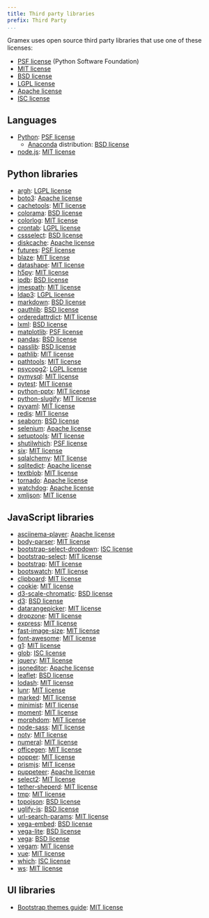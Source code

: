 ```yaml
---
title: Third party libraries
prefix: Third Party
...
```


Gramex uses open source third party libraries that use one of these licenses:

- [PSF license][PSF] (Python Software Foundation)
- [MIT license][MIT]
- [BSD license][BSD]
- [LGPL license][LGPL]
- [Apache license][Apache]
- [ISC license][ISC]

## Languages

- [Python](https://www.python.org/): [PSF license][PSF]
  - [Anaconda](https://docs.anaconda.com/anaconda/) distribution: [BSD license][BSD]
- [node.js](https://github.com/nodejs/node/blob/master/LICENSE): [MIT license][MIT]

## Python libraries
<!-- Keep this in sync with gramex/release.json -->

- [argh](https://pypi.python.org/pypi/argh/): [LGPL license][LGPL]
- [boto3](https://pypi.org/project/boto3/): [Apache license][Apache]
- [cachetools](https://pypi.python.org/pypi/cachetools/): [MIT license][MIT]
- [colorama](https://pypi.python.org/pypi/colorama/): [BSD license][BSD]
- [colorlog](https://pypi.python.org/pypi/colorlog/): [MIT license][MIT]
- [crontab](https://pypi.python.org/pypi/crontab/): [LGPL license][LGPL]
- [cssselect](https://pypi.python.org/pypi/cssselect/): [BSD license][BSD]
- [diskcache](https://pypi.python.org/pypi/diskcache/): [Apache license][Apache]
- [futures](https://pypi.python.org/pypi/futures/): [PSF license][PSF]
- [blaze](https://pypi.python.org/pypi/blaze/): [MIT license][MIT]
- [datashape](https://pypi.python.org/pypi/datashape/): [MIT license][MIT]
- [h5py](https://pypi.python.org/pypi/h5py/): [MIT license][MIT]
- [ipdb](https://pypi.python.org/pypi/ipdb/): [BSD license][BSD]
- [jmespath](https://pypi.org/project/jmespath/): [MIT license][MIT]
- [ldap3](https://pypi.python.org/pypi/ldap3/): [LGPL license][LGPL]
- [markdown](https://pypi.python.org/pypi/markdown/): [BSD license][BSD]
- [oauthlib](https://pypi.python.org/pypi/oauthlib/): [BSD license][BSD]
- [orderedattrdict](https://pypi.python.org/pypi/orderedattrdict/): [MIT license][MIT]
- [lxml](https://pypi.python.org/pypi/lxml/): [BSD license][BSD]
- [matplotlib](https://pypi.python.org/pypi/matplotlib/): [PSF license][PSF]
- [pandas](https://pypi.python.org/pypi/pandas/): [BSD license][BSD]
- [passlib](https://pypi.python.org/pypi/passlib/): [BSD license][BSD]
- [pathlib](https://pypi.python.org/pypi/pathlib/): [MIT license][MIT]
- [pathtools](https://pypi.python.org/pypi/pathtools/): [MIT license][MIT]
- [psycopg2](https://pypi.python.org/pypi/psycopg2/): [LGPL license][LGPL]
- [pymysql](https://pypi.python.org/pypi/pymysql/): [MIT license][MIT]
- [pytest](https://pypi.org/project/pytest/): [MIT license][MIT]
- [python-pptx](https://github.com/scanny/python-pptx/blob/master/LICENSE/): [MIT license][MIT]
- [python-slugify](https://pypi.python.org/pypi/python-slugify/): [MIT license][MIT]
- [pyyaml](https://pypi.python.org/pypi/pyyaml/): [MIT license][MIT]
- [redis](https://pypi.org/project/redis/): [MIT license][MIT]
- [seaborn](https://pypi.org/project/seaborn/): [BSD license][BSD]
- [selenium](https://pypi.org/project/selenium/): [Apache license][Apache]
- [setuptools](https://pypi.python.org/pypi/setuptools/): [MIT license][MIT]
- [shutilwhich](https://pypi.python.org/pypi/shutilwhich/): [PSF license][PSF]
- [six](https://pypi.python.org/pypi/six/): [MIT license][MIT]
- [sqlalchemy](https://pypi.org/project/SQLAlchemy/): [MIT license][MIT]
- [sqlitedict](https://pypi.org/project/sqlitedict/): [Apache license][Apache]
- [textblob](https://pypi.python.org/pypi/textblob/): [MIT license][MIT]
- [tornado](https://pypi.python.org/pypi/tornado/): [Apache license][Apache]
- [watchdog](https://pypi.python.org/pypi/watchdog/): [Apache license][Apache]
- [xmljson](https://pypi.python.org/pypi/xmljson/): [MIT license][MIT]

## JavaScript libraries
<!-- find gramex -name package.json | grep -v node_modules | xargs jq '.dependencies, .devDependencies' -->

- [asciinema-player](https://www.npmjs.com/package/asciinema-player): [Apache license][Apache]
- [body-parser](https://www.npmjs.com/package/body-parser): [MIT license][MIT]
- [bootstrap-select-dropdown](https://www.npmjs.com/package/bootstrap-select-dropdown): [ISC license][ISC]
- [bootstrap-select](https://www.npmjs.com/package/bootstrap-select): [MIT license][MIT]
- [bootstrap](https://www.npmjs.com/package/bootstrap): [MIT license][MIT]
- [bootswatch](https://github.com/thomaspark/bootswatch/): [MIT license][MIT]
- [clipboard](https://www.npmjs.com/package/clipboard): [MIT license][MIT]
- [cookie](https://www.npmjs.com/package/cookie): [MIT license][MIT]
- [d3-scale-chromatic](https://www.npmjs.com/package/d3-scale-chromatic): [BSD license][BSD]
- [d3](https://www.npmjs.com/package/d3): [BSD license][BSD]
- [datarangepicker](https://www.npmjs.com/package/daterangepicker): [MIT license][MIT]
- [dropzone](https://www.npmjs.com/package/dropzone): [MIT license][MIT]
- [express](https://www.npmjs.com/package/express): [MIT license][MIT]
- [fast-image-size](https://www.npmjs.com/package/fast-image-size): [MIT license][MIT]
- [font-awesome](https://www.npmjs.com/package/font-awesome): [MIT license][MIT]
- [g1](https://www.npmjs.com/package/g1): [MIT license][MIT]
- [glob](https://www.npmjs.com/package/glob): [ISC license][ISC]
- [jquery](https://www.npmjs.com/package/jquery): [MIT license][MIT]
- [jsoneditor](https://www.npmjs.com/package/jsoneditor): [Apache license][Apache]
- [leaflet](https://www.npmjs.com/package/leaflet): [BSD license][BSD]
- [lodash](https://www.npmjs.com/package/lodash): [MIT license][MIT]
- [lunr](https://www.npmjs.com/package/lunr): [MIT license][MIT]
- [marked](https://www.npmjs.com/package/marked): [MIT license][MIT]
- [minimist](https://www.npmjs.com/package/minimist): [MIT license][MIT]
- [moment](https://www.npmjs.com/package/moment): [MIT license][MIT]
- [morphdom](https://www.npmjs.com/package/morphdom): [MIT license][MIT]
- [node-sass](https://www.npmjs.com/package/node-sass): [MIT license][MIT]
- [noty](https://www.npmjs.com/package/noty): [MIT license][MIT]
- [numeral](https://www.npmjs.com/package/numeral): [MIT license][MIT]
- [officegen](https://www.npmjs.com/package/officegen): [MIT license][MIT]
- [popper](https://www.npmjs.com/package/popper.js): [MIT license][MIT]
- [prismjs](https://www.npmjs.com/package/prismjs): [MIT license][MIT]
- [puppeteer](https://www.npmjs.com/package/puppeteer): [Apache license][Apache]
- [select2](https://www.npmjs.com/package/select2): [MIT license][MIT]
- [tether-sheperd](https://www.npmjs.com/package/tether-shepherd): [MIT license][MIT]
- [tmp](https://www.npmjs.com/package/tmp): [MIT license][MIT]
- [topojson](https://www.npmjs.com/package/topojson): [BSD license][BSD]
- [uglify-js](https://www.npmjs.com/package/uglify-js): [BSD license][BSD]
- [url-search-params](https://www.npmjs.com/package/url-search-params): [MIT license][MIT]
- [vega-embed](https://www.npmjs.com/package/vega-embed): [BSD license][BSD]
- [vega-lite](https://www.npmjs.com/package/vega-lite): [BSD license][BSD]
- [vega](https://www.npmjs.com/package/vega): [BSD license][BSD]
- [vegam](https://www.npmjs.com/package/vegam): [MIT license][MIT]
- [vue](https://www.npmjs.com/package/vue): [MIT license][MIT]
- [which](https://www.npmjs.com/package/which): [ISC license][ISC]
- [ws](https://www.npmjs.com/package/ws): [MIT license][MIT]

## UI libraries

- [Bootstrap themes guide](https://github.com/ThemesGuide/bootstrap-themes): [MIT license][MIT]


[MIT]: https://opensource.org/licenses/MIT
[BSD]: https://opensource.org/licenses/BSD-3-Clause
[LGPL]: https://opensource.org/licenses/LGPL-3.0
[Apache]: https://opensource.org/licenses/Apache-2.0
[PSF]: https://opensource.org/licenses/Python-2.0
[ISC]: https://opensource.org/licenses/ISC
[Node]: https://github.com/nodejs/node/blob/master/LICENSE
